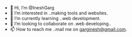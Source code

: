- 👋 Hi, I’m @IneshGarg
- 👀 I’m interested in ..making tools and websites.
- 🌱 I’m currently learning ..web development.
- 💞️ I’m looking to collaborate on .web developing..
- 📫 How to reach me ..mail me on garginesh@gmail.com.

<!---
IneshGarg/IneshGarg is a ✨ special ✨ repository because its `README.md` (this file) appears on your GitHub profile.
You can click the Preview link to take a look at your changes.
--->
